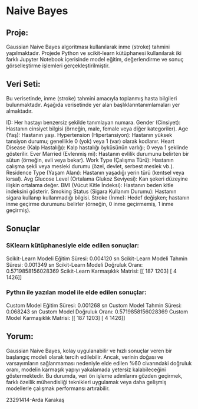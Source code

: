 # Naive Bayes

## Proje: 
Gaussian Naive Bayes algoritması kullanılarak inme (stroke) tahmini yapılmaktadır. Projede Python ve scikit-learn kütüphanesi kullanılarak iki farklı Jupyter Notebook içerisinde model eğitim, değerlendirme ve sonuç görselleştirme işlemleri gerçekleştirilmiştir.

## Veri Seti:
Bu verisetinde, inme (stroke) tahmini amacıyla toplanmış hasta bilgileri bulunmaktadır. Aşağıda verisetinde yer alan başlıklarıntanımlamaları yer almaktadır.

ID: Her hastayı benzersiz şekilde tanımlayan numara.
Gender (Cinsiyet): Hastanın cinsiyet bilgisi (örneğin, male, female veya diğer kategoriler).
Age (Yaş): Hastanın yaşı.
Hypertension (Hipertansiyon): Hastanın yüksek tansiyon durumu; genellikle 0 (yok) veya 1 (var) olarak kodlanır.
Heart Disease (Kalp Hastalığı): Kalp hastalığı öyküsünün varlığı; 0 veya 1 şeklinde gösterilir.
Ever Married (Evlenmiş mi): Hastanın evlilik durumunu belirten bir sütun (örneğin, evli veya bekar).
Work Type (Çalışma Türü): Hastanın çalışma şekli veya mesleki durumu (özel, devlet, serbest meslek vb.).
Residence Type (Yaşam Alanı): Hastanın yaşadığı yerin türü (kentsel veya kırsal).
Avg Glucose Level (Ortalama Glukoz Seviyesi): Kan şekeri düzeyine ilişkin ortalama değer.
BMI (Vücut Kitle İndeksi): Hastanın beden kitle indeksini gösterir.
Smoking Status (Sigara Kullanım Durumu): Hastanın sigara kullanıp kullanmadığı bilgisi.
Stroke (İnme): Hedef değişken; hastanın inme geçirme durumunu belirler (örneğin, 0 inme geçirmemiş, 1 inme geçirmiş).

## Sonuçlar 

### SKlearn kütüphanesiyle elde edilen sonuçlar:
Scikit-Learn Modeli Eğitim Süresi: 0.004120 sn
Scikit-Learn Modeli Tahmin Süresi: 0.001349 sn
Scikit-Learn Modeli Doğruluk Oranı: 0.5719858156028369
Scikit-Learn Karmaşıklık Matrisi:
 [[ 187 1203]
 [   4 1426]]
 
### Pythın ile yazılan model ile elde edilen sonuçlar:
Custom Model Eğitim Süresi: 0.001268 sn
Custom Model Tahmin Süresi: 0.068243 sn
Custom Model Doğruluk Oranı: 0.5719858156028369
Custom Model Karmaşıklık Matrisi:
 [[ 187 1203]
 [   4 1426]]

 ## Yorum:
 Gaussian Naive Bayes, kolay uygulanabilir ve hızlı sonuçlar veren bir başlangıç modeli olarak tercih edilebilir. Ancak, verinin doğası ve varsayımların sağlanmaması nedeniyle elde edilen %60 civarındaki doğruluk oranı, modelin karmaşık yapıyı yakalamada yetersiz kalabileceğini göstermektedir. Bu durumda, veri ön işleme adımlarını gözden geçirmek, farklı özellik mühendisliği teknikleri uygulamak veya daha gelişmiş modellerle çalışmak performansı artırabilir.

 23291414-Arda Karakaş
 
 

